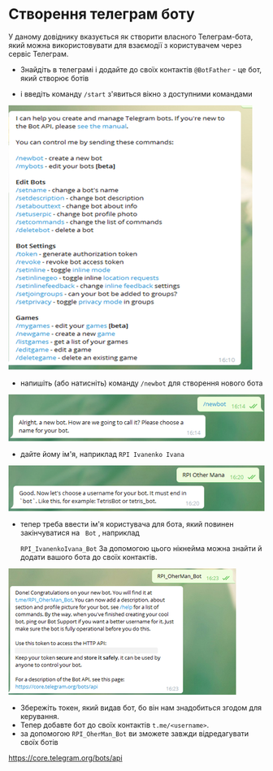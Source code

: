 # Створення телеграм боту

У даному довіднику вказується як створити власного Телеграм-бота, який можна використовувати для взаємодії з користувачем через сервіс Телеграм.

- Знайдіть в телеграмі і додайте до своїх контактів `@BotFather` - це бот, який створює ботів

-  і введіть команду `/start` з'явиться вікно з доступними командами 

![img](botmedia/1.png)

- напишіть (або натисніть) команду `/newbot` для створення нового бота

![img](botmedia/2.png)

- дайте йому ім'я, наприклад `RPI Ivanenko Ivana`

![img](botmedia/3.png)

- тепер треба ввести ім'я користувача для бота, який повинен закінчуватися на ` Bot` , наприклад 

  `RPI_IvanenkoIvana_Bot` За допомогою цього нікнейма можна знайти й додати вашого бота  до своїх контактів. 

![img](botmedia/4.png)

- Збережіть токен, який видав бот, бо він нам  знадобиться згодом для керування.
- Тепер добавте бот до своїх контактів `t.me/<username>`.
- за допомогою `RPI_OherMan_Bot` ви зможете завжди відредагувати своїх ботів

 

https://core.telegram.org/bots/api
